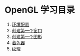 # OpenGL 学习目录

1. [环境配置](/mds/Mine/Render/OpenGL/MyParticles/01_Environment_Building.md)
2. [创建第一个窗口](/mds/Mine/Render/OpenGL/MyParticles/02_FirstWindow.md)
3. [创建第一个图形](/mds/Mine/Render/OpenGL/MyParticles/03_First_Trianggle.md)
4. [着色器](./MyParticles/04_Shaders.md)
5. [纹理]()